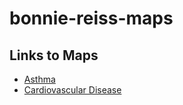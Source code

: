 # bonnie-reiss-maps

## Links to Maps

- [Asthma](./san_diego_employee_asthma_map_weighted_priority.html)
- [Cardiovascular Disease](./san_diego_employee_cardiovascular_map_weighted_priority.html)
